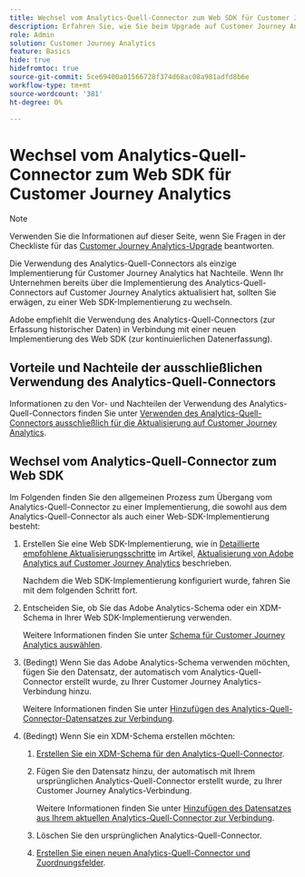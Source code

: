 ```yaml
---
title: Wechsel vom Analytics-Quell-Connector zum Web SDK für Customer Journey Analytics
description: Erfahren Sie, wie Sie beim Upgrade auf Customer Journey Analytics vom Analytics-Quell-Connector zum Web SDK wechseln
role: Admin
solution: Customer Journey Analytics
feature: Basics
hide: true
hidefromtoc: true
source-git-commit: 5ce69400a01566728f374d68ac08a981adfd8b6e
workflow-type: tm+mt
source-wordcount: '381'
ht-degree: 0%

---
```


# Wechsel vom Analytics-Quell-Connector zum Web SDK für Customer Journey Analytics

>[!NOTE]
> 
>Verwenden Sie die Informationen auf dieser Seite, wenn Sie Fragen in der Checkliste für das [Customer Journey Analytics-Upgrade](https://gigazelle.github.io/cja-ttv/) beantworten.

Die Verwendung des Analytics-Quell-Connectors als einzige Implementierung für Customer Journey Analytics hat Nachteile. Wenn Ihr Unternehmen bereits über die Implementierung des Analytics-Quell-Connectors auf Customer Journey Analytics aktualisiert hat, sollten Sie erwägen, zu einer Web SDK-Implementierung zu wechseln.

Adobe empfiehlt die Verwendung des Analytics-Quell-Connectors (zur Erfassung historischer Daten) in Verbindung mit einer neuen Implementierung des Web SDK (zur kontinuierlichen Datenerfassung).

## Vorteile und Nachteile der ausschließlichen Verwendung des Analytics-Quell-Connectors

Informationen zu den Vor- und Nachteilen der Verwendung des Analytics-Quell-Connectors finden Sie unter [Verwenden des Analytics-Quell-Connectors ausschließlich für die Aktualisierung auf Customer Journey Analytics](/help/getting-started/cja-upgrade/cja-upgrade-source-connector-exclusively.md).

## Wechsel vom Analytics-Quell-Connector zum Web SDK

Im Folgenden finden Sie den allgemeinen Prozess zum Übergang vom Analytics-Quell-Connector zu einer Implementierung, die sowohl aus dem Analytics-Quell-Connector als auch einer Web-SDK-Implementierung besteht:

1. Erstellen Sie eine Web SDK-Implementierung, wie in [Detaillierte empfohlene Aktualisierungsschritte](/help/getting-started/cja-upgrade/cja-upgrade-recommendations.md#detailed-recommended-upgrade-steps) im Artikel, [Aktualisierung von Adobe Analytics auf Customer Journey Analytics](/help/getting-started/cja-upgrade/cja-upgrade-recommendations.md) beschrieben.

   Nachdem die Web SDK-Implementierung konfiguriert wurde, fahren Sie mit dem folgenden Schritt fort.

1. Entscheiden Sie, ob Sie das Adobe Analytics-Schema oder ein XDM-Schema in Ihrer Web SDK-Implementierung verwenden.

   Weitere Informationen finden Sie unter [Schema für Customer Journey Analytics auswählen](/help/getting-started/cja-upgrade/cja-upgrade-schema-existing.md).

1. (Bedingt) Wenn Sie das Adobe Analytics-Schema verwenden möchten, fügen Sie den Datensatz, der automatisch vom Analytics-Quell-Connector erstellt wurde, zu Ihrer Customer Journey Analytics-Verbindung hinzu.

   Weitere Informationen finden Sie unter [Hinzufügen des Analytics-Quell-Connector-Datensatzes zur Verbindung](/help/getting-started/cja-upgrade/cja-upgrade-source-connector-dataset.md).

1. (Bedingt) Wenn Sie ein XDM-Schema erstellen möchten:

   1. [Erstellen Sie ein XDM-Schema für den Analytics-Quell-Connector](/help/getting-started/cja-upgrade/cja-upgrade-source-connector-schema.md).

   1. Fügen Sie den Datensatz hinzu, der automatisch mit Ihrem ursprünglichen Analytics-Quell-Connector erstellt wurde, zu Ihrer Customer Journey Analytics-Verbindung.

      Weitere Informationen finden Sie unter [Hinzufügen des Datensatzes aus Ihrem aktuellen Analytics-Quell-Connector zur Verbindung](/help/getting-started/cja-upgrade/cja-upgrade-source-connector-dataset.md).

   1. Löschen Sie den ursprünglichen Analytics-Quell-Connector. <!-- need to add steps somewhere about how to do this -->

   1. [Erstellen Sie einen neuen Analytics-Quell-Connector und Zuordnungsfelder](/help/getting-started/cja-upgrade/cja-upgrade-source-connector.md).








